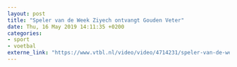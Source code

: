 ```yaml
---
layout: post
title: "Speler van de Week Ziyech ontvangt Gouden Veter"
date: Thu, 16 May 2019 14:11:35 +0200
categories: 
- sport 
- voetbal 
externe_link: "https://www.vtbl.nl/video/video/4714231/speler-van-de-week-ziyech-ontvangt-gouden-veter"
---
```



